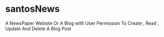 # santosNews
A NewsPaper Website Or A Blog with User Permission To Create , Read , Update And Delete A Blog Post
